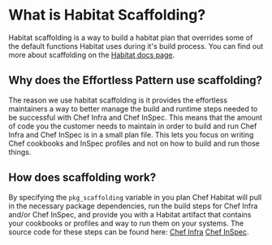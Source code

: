 # What is Habitat Scaffolding?

Habitat scaffolding is a way to build a habitat plan that overrides some of the default functions Habitat uses during it's build process. You can find out more about scaffolding on the [Habitat docs page](https://www.habitat.sh/docs/glossary/#sts=Scaffolding).

## Why does the Effortless Pattern use scaffolding?

The reason we use habitat scaffolding is it provides the effortless maintainers a way to better manage the build and runtime steps needed to be successful with Chef Infra and Chef InSpec. This means that the amount of code you the customer needs to maintain in order to build and run Chef Infra and Chef InSpec is in a small plan file. This lets you focus on writing Chef cookbooks and InSpec profiles and not on how to build and run those things.

## How does scaffolding work?

By specifying the `pkg_scaffolding` variable in you plan Chef Habitat will pull in the necessary package dependencies, run the build steps for Chef Infra and/or Chef InSpec, and provide you with a Habitat artifact that contains your cookbooks or profiles and way to run them on your systems. The source code for these steps can be found here: [Chef Infra](https://github.com/chef/effortless/tree/master/scaffolding-chef-infra/lib) [Chef InSpec](https://github.com/chef/effortless/tree/master/scaffolding-chef-inspec/lib).